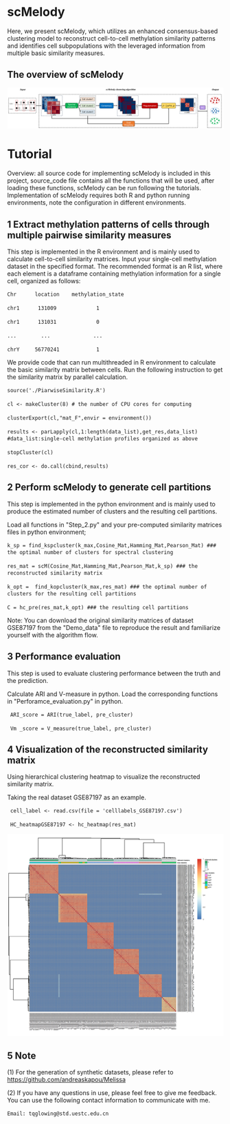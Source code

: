 # scMelody
Here, we present scMelody, which utilizes an enhanced consensus-based clustering model to reconstruct cell-to-cell methylation similarity patterns and identifies cell subpopulations with the leveraged information from multiple basic similarity measures.

## The overview of scMelody

![image](https://github.com/TQBio/scMelody/blob/main/scMelody/pictures/Fig1.png)

# Tutorial
Overview: all source code for implementing scMelody is included in this project, source_code file contains all the functions that will be used, after loading these functions, scMelody can be run following the tutorials. Implementation of scMelody requires both R and python running environments, note the configuration in different environments.

## 1 Extract methylation patterns of cells through multiple pairwise similarity measures

This step is implemented in the R environment and is mainly used to calculate cell-to-cell similarity matrices. Input your single-cell methylation dataset in the specified format. The recommended format is an R list, where each element is a dataframe containing methylation information for a single cell, organized as follows:

    Chr      location    methylation_state
   
    chr1      131009             1
    
    chr1      131031             0
    
    ...        ...              ...
    
    chrY     56770241            1
    

We provide code that can run multithreaded in R environment to calculate the basic similarity matrix between cells. Run the following instruction to get the similarity matrix by parallel calculation.

    source('./PiarwiseSimilarity.R')
    
    cl <- makeCluster(8) # the number of CPU cores for computing
    
    clusterExport(cl,"mat_F",envir = environment())
    
    results <- parLapply(cl,1:length(data_list),get_res,data_list) #data_list:single-cell methylation profiles organized as above
        
    stopCluster(cl)
    
    res_cor <- do.call(cbind,results)


## 2 Perform scMelody to generate cell partitions

This step is implemented in the python environment and is mainly used to produce the estimated number of clusters and the resulting cell partitions.

Load all functions in "Step_2.py" and your pre-computed similarity matrices files in python environment; 

    k_sp = find_kspcluster(k_max,Cosine_Mat,Hamming_Mat,Pearson_Mat) ### the optimal number of clusters for spectral clustering 
    
    res_mat = scM(Cosine_Mat,Hamming_Mat,Pearson_Mat,k_sp) ### the reconstructed similarity matrix 
    
    k_opt =  find_kopcluster(k_max,res_mat) ### the optimal number of clusters for the resulting cell partitions
    
    C = hc_pre(res_mat,k_opt) ### the resulting cell partitions
    
Note: You can download the original similarity matrices of dataset GSE87197 from the "Demo_data" file to reproduce the result and familiarize yourself with the algorithm flow.

       
## 3 Performance evaluation

This step is used to evaluate clustering performance between the truth and the prediction. 

Calculate ARI and V-measure in python. Load the corresponding functions in "Perforamce_evaluation.py" in python.

     ARI_score = ARI(true_label, pre_cluster)
     
     Vm _score = V_measure(true_label, pre_cluster)


## 4 Visualization of the reconstructed similarity matrix
     
Using hierarchical clustering heatmap to visualize the reconstructed similarity matrix.

Taking the real dataset GSE87197 as an example.

     cell_label <- read.csv(file = 'celllabels_GSE87197.csv')
        
     HC_heatmapGSE87197 <- hc_heatmap(res_mat)

![image](https://github.com/TQBio/scMelody/blob/main/scMelody/pictures/Heatmap_Farlik2016.png)


## 5 Note

(1) For the generation of synthetic datasets, please refer to https://github.com/andreaskapou/Melissa

(2) If you have any questions in use, please feel free to give me feedback. You can use the following contact information to communicate with me.

    Email: tqglowing@std.uestc.edu.cn
